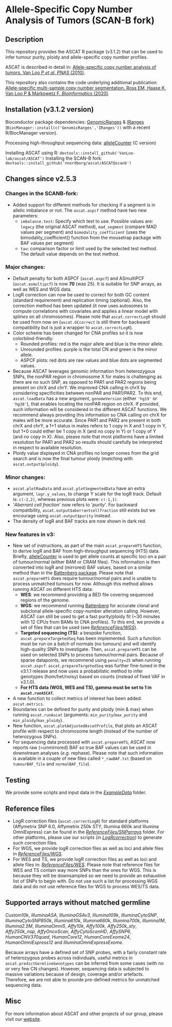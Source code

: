 # Allele-Specific Copy Number Analysis of Tumors (SCAN-B fork)

## Description

This repository provides the ASCAT R package (v3.1.2) that can be used to infer tumour purity, ploidy and allele-specific copy number profiles.

ASCAT is described in detail in: [Allele-specific copy number analysis of tumors. Van Loo P *et al*. *PNAS* (2010)](http://www.ncbi.nlm.nih.gov/pubmed/20837533).

This repository also contains the code underlying additional publication:
[Allele-specific multi-sample copy number segmentation. Ross EM, Haase K, Van Loo P & Markowetz F. *Bioinformatics* (2020)](https://pubmed.ncbi.nlm.nih.gov/32449758).

## Installation (v3.1.2 version)
Bioconductor package dependencies: [GenomicRanges](https://bioconductor.org/packages/release/bioc/html/GenomicRanges.html) & [IRanges](https://bioconductor.org/packages/release/bioc/html/IRanges.html) (`BiocManager::install(c('GenomicRanges','IRanges'))` with a recent R/BiocManager version).

Processing high-throughput sequencing data: [alleleCounter](https://github.com/cancerit/alleleCount) (C version)

Installing ASCAT using R: `devtools::install_github('VanLoo-lab/ascat/ASCAT')`
Installing the SCAN-B fork: `devtools::install_github('nnordborg/ascat/ASCAT@scanb')`

## Changes since v2.5.3
### Changes in the SCANB-fork:
- Added support for different methods for checking if a segment is in allelic imbalance or not. The `ascat.aspcf` method have two new parameters:
  - `imbalance.test`: Specify which test to use. Possible values are: `legacy` (the original ASCAT method), `mad_segment` (compare MAD values per segment) and `bimodality_coefficient` (uses the bimodality_coefficient() function from the mousetrap package with BAF values per segment)
  - `tau`: comparison factor or limit used by the selected test method. The default value depends on the test method.

### Major changes:
- Default penalty for both ASPCF (`ascat.aspcf`) and ASmultiPCF (`ascat.asmultipcf`) is now **70** (was 25). It is suitable for SNP arrays, as well as WES and WGS data.
- LogR correction can now be used to correct for both GC content (standard requirement) and replication timing (optional). Also, the correction method has been updated (it now uses autosomes to compute correlations with covariates and applies a linear model with *splines* on all chromosomes). Please note that `ascat.correctLogR` should be used from now on (`ascat.GCcorrect` is still there for backward compatibility but is just a wrapper to `ascat.correctLogR`).
- Color scheme has been changed for CNA profiles so it is now colorblind-friendly:
	- Rounded profiles: red is the major allele and blue is the minor allele.
	- Unrounded profiles: purple is the total CN and green is the minor allele.
	- ASPCF plots: red dots are raw values and blue dots are segmented values.
- Because ASCAT leverages genomic information from heterozygous SNPs, the nonPAR region in chromosome X for males is challenging as there are no such SNP, as opposed to PAR1 and PAR2 regions being present on chrX and chrY. We improved CNA calling in chrX by considering specificities between nonPAR and PAR1/PAR2. To this end, `ascat.loadData` has a new argument, `genomeVersion` (either `'hg19'` or `'hg38'`), that enables locating the nonPAR region on chrX. If provided, such information will be considered in the different ASCAT functions. We recommend always providing this information so CNA calling on chrX for males will be more accurate. Since PAR1 and PAR2 are present in both chrX and chrY, a 1+1 status in males refers to 1 copy in X and 1 copy in Y, but 1+0 could either be 1 copy in X (and no copy in Y) or 1 copy of Y (and no copy in X). Also, please note that most platforms have a limited resolution for PAR1 and PAR2 so results should carefully be interpreted in respect to available resolution.
- Ploidy value displayed in CNA profiles no longer comes from the grid search and is now the final tumour ploidy (matching with `ascat.output$ploidy`).

### Minor changes:
- `ascat.plotRawData` and `ascat.plotSegmentedData` have an extra argument, `logr.y_values`, to change Y scale for the logR track. Default is: `c(-2,2)`, whereas previous plots were: `c(-1,1)`.
- '*Aberrant cell fraction*' now refers to '*purity*'. For backward compatibility, `ascat.output$aberrantcellfraction` still exists but we encourage using `ascat.output$purity` instead.
- The density of logR and BAF tracks are now shown in dark red.

### New features in v3:
- New set of instructions, as part of the main `ascat.prepareHTS` function, to derive logR and BAF from high-throughput sequencing (HTS) data. Briefly, [alleleCounter](https://github.com/cancerit/alleleCount) is used to get allele counts at specific loci on a pair of tumour/normal (either BAM or CRAM files). This information is then converted into logR and (mirrored) BAF values, based on a similar method than in the [Battenberg package](https://github.com/Wedge-lab/battenberg). Please note that `ascat.prepareHTS` does require tumour/normal pairs and is unable to process unmatched tumours for now. Although this method allows running ASCAT on different HTS data:
  - **WES**: we recommend providing a BED file covering sequenced regions of the genome.
  - **WGS**: we recommend running [Battenberg](https://github.com/Wedge-lab/battenberg) for accurate clonal and subclonal allele-specific copy-number alteration calling. However, ASCAT can still be used to get a fast purity/ploidy fit (~30 minutes with 12 CPUs from BAMs to CNA profiles). To this end, we provide a set of files that can be used (see *[ReferenceFiles/WGS](ReferenceFiles/WGS)*).
  - **Targeted sequencing (TS)**: a bespoke function, `ascat.prepareTargetedSeq` has been implemented. Such a function must be run on a batch of normals (no tumours) and will identify high-quality SNPs to investigate. Then, `ascat.prepareHTS` can be used on selected SNPs to process tumour/normal pairs. Because of sparse datapoints, we recommend using `penalty=25` when running `ascat.aspcf`. `ascat.prepareTargetedSeq` was further fine-tuned in the v3.1.1 release and now uses a probabilistic method to infer genotypes (hom/het/noisy) based on counts (instead of fixed VAF in v3.1.0).
  - **For HTS data (WGS, WES and TS), gamma must be set to 1 in `ascat.runASCAT`.**
- A new function to collect metrics of interest has been added: `ascat.metrics`.
- Boundaries can be defined for purity and ploidy (min & max) when running `ascat.runAscat` (arguments: `min_purity`/`max_purity` and `min_ploidy`/`max_ploidy`).
- New function, `ascat.plotAdjustedAscatProfile`, that plots an ASCAT profile with respect to chromosome length (instead of the number of heterozygous SNPs).
- For sequencing data processed with `ascat.prepareHTS`, ASCAT now reports raw (=unmirrored) BAF so true BAF values can be used in downstream analyses (*e.g.* rephase). Please note that such information is available in a couple of new files called `*_rawBAF.txt` (based on `tumourBAF_file` and `normalBAF_file`).

## Testing
We provide some scripts and input data in the *[ExampleData](ExampleData)* folder.

## Reference files
- LogR correction files (`ascat.correctLogR`) for standard platforms (Affymetrix SNP 6.0, Affymetrix 250k STY, Illumina 660k and Illumina OmniExpress) can be found in the *[ReferenceFiles/SNParrays](ReferenceFiles/SNParrays)* folder. For other platforms, please use our scripts (in *[LogRcorrection](LogRcorrection)*) to generate such correction files.
- For WGS, we provide logR correction files as well as loci and allele files in *[ReferenceFiles/WGS](ReferenceFiles/WGS)*.
- For WES and TS, we provide logR correction files as well as loci and allele files in: *[ReferenceFiles/WES](ReferenceFiles/WES)*. Please note that reference files for WES and TS contain way more SNPs than the ones for WGS. This is because they will be downsampled so we need to provide an exhaustive list of SNPs to begin with. Do not use such a list for processing WGS data and do not use reference files for WGS to process WES/TS data.

## Supported arrays without matched germline
*Custom10k*, *IlluminaASA*, *IlluminaGSAv3*, *Illumina109k*, *IlluminaCytoSNP*, *IlluminaCytoSNP850k*, *Illumina610k*, *Illumina660k*, *Illumina700k*, *Illumina1M*, *Illumina2.5M*, *IlluminaOmni5*, *Affy10k*, *Affy100k*, *Affy250k_sty*, *Affy250k_nsp*, *AffyOncoScan*, *AffyCytoScanHD*, *AffySNP6*, *HumanCNV370quad*, *HumanCore12*, *HumanCoreExome24*, *HumanOmniExpress12* and *IlluminaOmniExpressExome*.

Because arrays have a defined set of SNP probes, with a fairly constant rate of heterozygous probes across individuals, useful metrics in `ascat.predictGermlineGenotypes` can be inferred from some cases (with no or very few CN changes). However, sequencing data is subjected to massive variations because of design, coverage and/or artefacts. Therefore, we are not able to provide pre-defined metrics for unmatched sequencing data.

## Misc
For more information about ASCAT and other projects of our group, please visit our [website](https://www.crick.ac.uk/research/a-z-researchers/researchers-v-y/peter-van-loo/software/).
